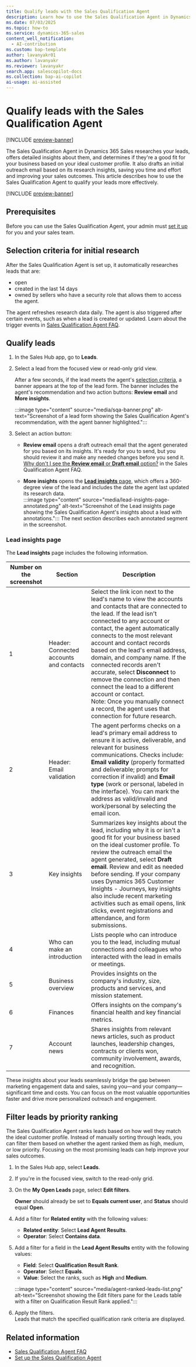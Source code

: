 ```yaml
---
title: Qualify leads with the Sales Qualification Agent
description: Learn how to use the Sales Qualification Agent in Dynamics 365 Sales to qualify leads more effectively and improve sales outcomes.
ms.date: 07/03/2025
ms.topic: how-to
ms.service: dynamics-365-sales
content_well_notification:
  - AI-contribution
ms.custom: bap-template
author: lavanyakr01
ms.author: lavanyakr
ms.reviewer: lavanyakr
search.app: salescopilot-docs
ms.collection: bap-ai-copilot
ai-usage: ai-assisted
---
```


# Qualify leads with the Sales Qualification Agent

[!INCLUDE [preview-banner](~/../shared-content/shared/preview-includes/preview-banner.md)]

The Sales Qualification Agent in Dynamics 365 Sales researches your leads, offers detailed insights about them, and determines if they're a good fit for your business based on your ideal customer profile. It also drafts an initial outreach email based on its research insights, saving you time and effort and improving your sales outcomes. This article describes how to use the Sales Qualification Agent to qualify your leads more effectively.

[!INCLUDE [preview-banner](~/../shared-content/shared/preview-includes/preview-note-d365.md)]

## Prerequisites

Before you can use the Sales Qualification Agent, your admin must [set it up](./configure-sales-qualification-agent.md) for you and your sales team.

<a name="selection-criteria-for-research"></a>
## Selection criteria for initial research

After the Sales Qualification Agent is set up, it automatically researches leads that are:

- open
- created in the last 14 days
- owned by sellers who have a security role that allows them to access the agent.

The agent refreshes research data daily. The agent is also triggered after certain events, such as when a lead is created or updated. Learn about the trigger events in [Sales Qualification Agent FAQ](sales-qualification-agent-faq.md#trigger-events).

## Qualify leads

1. In the Sales Hub app, go to **Leads**.

1. Select a lead from the focused view or read-only grid view.

    After a few seconds, if the lead meets the agent's [selection criteria](#selection-criteria-for-research), a banner appears at the top of the lead form. The banner includes the agent's recommendation and two action buttons: **Review email** and **More insights**.

    :::image type="content" source="media/sqa-banner.png" alt-text="Screenshot of a lead form showing the Sales Qualification Agent's recommendation, with the agent banner highlighted.":::

1. Select an action button:

   - **Review email** opens a draft outreach email that the agent generated for you based on its insights. It's ready for you to send, but you should review it and make any needed changes before you send it. [Why don't I see the **Review email** or **Draft email** option?](sales-qualification-agent-faq.md#cant-see-email-options) in the Sales Qualification Agent FAQ.

   - **More insights** opens the [**Lead insights** page](#lead-insights-page), which offers a 360-degree view of the lead and includes the date the agent last updated its research data.  
     :::image type="content" source="media/lead-insights-page-annotated.png" alt-text="Screenshot of the Lead insights page showing the Sales Qualification Agent's insights about a lead with annotations.":::
    The next section describes each annotated segment in the screenshot.

### Lead insights page

The **Lead insights** page includes the following information.


| Number on the screenshot | Section                        | Description |
|--------|--------------------------------|---------------|
| 1 | Header: Connected accounts and contacts | Select the link icon next to the lead's name to view the accounts and contacts that are connected to the lead. If the lead isn't connected to any account or contact, the agent automatically connects to the most relevant account and contact records based on the lead's email address, domain, and company name. If the connected records aren't accurate, select **Disconnect** to remove the connection and then connect the lead to a different account or contact. <br> Note: Once you manually connect a record, the agent uses that connection for future research. |
| 2 | Header: Email validation | The agent performs checks on a lead's primary email address to ensure it is active, deliverable, and relevant for business communications. Checks include: **Email validity** (properly formatted and deliverable; prompts for correction if invalid) and **Email type** (work or personal, labeled in the interface). You can mark the address as valid/invalid and work/personal by selecting the email icon. |
| 3 | Key insights | Summarizes key insights about the lead, including why it is or isn't a good fit for your business based on the ideal customer profile. To review the outreach email the agent generated, select **Draft email**. Review and edit as needed before sending. If your company uses Dynamics 365 Customer Insights - Journeys, key insights also include recent marketing activities such as email opens, link clicks, event registrations and attendance, and form submissions. |
| 4 | Who can make an introduction | Lists people who can introduce you to the lead, including mutual connections and colleagues who interacted with the lead in emails or meetings. |
| 5 | Business overview | Provides insights on the company's industry, size, products and services, and mission statement. |
| 6 | Finances | Offers insights on the company's financial health and key financial metrics. |
| 7 | Account news | Shares insights from relevant news articles, such as product launches, leadership changes, contracts or clients won, community involvement, awards, and recognition.  

These insights about your leads seamlessly bridge the gap between marketing engagement data and sales, saving you&mdash;and your company&mdash;significant time and costs. You can focus on the most valuable opportunities faster and drive more personalized outreach and engagement.

## Filter leads by priority ranking

The Sales Qualification Agent ranks leads based on how well they match the ideal customer profile. Instead of manually sorting through leads, you can filter them based on whether the agent ranked them as high, medium, or low priority. Focusing on the most promising leads can help improve your sales outcomes.

1. In the Sales Hub app, select **Leads**.

1. If you're in the focused view, switch to the read-only grid.

1. On the **My Open Leads** page, select **Edit filters**.

    **Owner** should already be set to **Equals current user**, and **Status** should equal **Open**.

1. Add a filter for **Related entity** with the following values:

    - **Related entity**: Select **Lead Agent Results**.
    - **Operator**: Select **Contains data**.

1. Add a filter for a field in the **Lead Agent Results** entity with the following values:

    - **Field**: Select **Qualification Result Rank**.
    - **Operator**: Select **Equals**.
    - **Value**: Select the ranks, such as **High** and **Medium**.

   :::image type="content" source="media/agent-ranked-leads-list.png" alt-text="Screenshot showing the Edit filters pane for the Leads table with a filter on Qualification Result Rank applied.":::

1. Apply the filters.  
    Leads that match the specified qualification rank criteria are displayed.

## Related information

- [Sales Qualification Agent FAQ](sales-qualification-agent-faq.md)
- [Set up the Sales Qualification Agent](configure-sales-qualification-agent.md)
